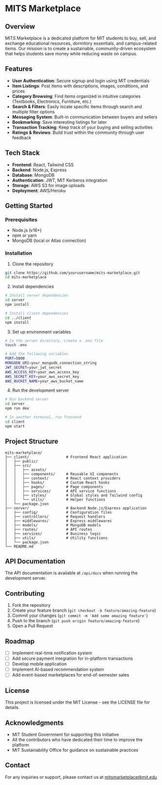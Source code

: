 # MITS Marketplace

## Overview

MITS Marketplace is a dedicated platform for MIT students to buy, sell, and exchange educational resources, dormitory essentials, and campus-related items. Our mission is to create a sustainable, community-driven ecosystem that helps students save money while reducing waste on campus.

## Features

- **User Authentication**: Secure signup and login using MIT credentials
- **Item Listings**: Post items with descriptions, images, conditions, and prices
- **Category Browsing**: Find items organized in intuitive categories (Textbooks, Electronics, Furniture, etc.)
- **Search & Filters**: Easily locate specific items through search and multiple filter options
- **Messaging System**: Built-in communication between buyers and sellers
- **Bookmarking**: Save interesting listings for later
- **Transaction Tracking**: Keep track of your buying and selling activities
- **Ratings & Reviews**: Build trust within the community through user feedback

## Tech Stack

- **Frontend**: React, Tailwind CSS
- **Backend**: Node.js, Express
- **Database**: MongoDB
- **Authentication**: JWT, MIT Kerberos integration
- **Storage**: AWS S3 for image uploads
- **Deployment**: AWS/Heroku

## Getting Started

### Prerequisites

- Node.js (v16+)
- npm or yarn
- MongoDB (local or Atlas connection)

### Installation

1. Clone the repository
```bash
git clone https://github.com/yourusername/mits-marketplace.git
cd mits-marketplace
```

2. Install dependencies
```bash
# Install server dependencies
cd server
npm install

# Install client dependencies
cd ../client
npm install
```

3. Set up environment variables
```bash
# In the server directory, create a .env file
touch .env

# Add the following variables
PORT=5000
MONGODB_URI=your_mongodb_connection_string
JWT_SECRET=your_jwt_secret
AWS_ACCESS_KEY=your_aws_access_key
AWS_SECRET_KEY=your_aws_secret_key
AWS_BUCKET_NAME=your_aws_bucket_name
```

4. Run the development server
```bash
# Run backend server
cd server
npm run dev

# In another terminal, run frontend
cd client
npm start
```

## Project Structure

```
mits-marketplace/
├── client/                 # Frontend React application
│   ├── public/
│   ├── src/
│   │   ├── assets/
│   │   ├── components/     # Reusable UI components
│   │   ├── context/        # React context providers
│   │   ├── hooks/          # Custom React hooks
│   │   ├── pages/          # Page components
│   │   ├── services/       # API service functions
│   │   ├── styles/         # Global styles and Tailwind config
│   │   └── utils/          # Helper functions
│   └── package.json
├── server/                 # Backend Node.js/Express application
│   ├── config/             # Configuration files
│   ├── controllers/        # Request handlers
│   ├── middlewares/        # Express middlewares
│   ├── models/             # MongoDB models
│   ├── routes/             # API routes
│   ├── services/           # Business logic
│   ├── utils/              # Utility functions
│   └── package.json
└── README.md
```

## API Documentation

The API documentation is available at `/api/docs` when running the development server.

## Contributing

1. Fork the repository
2. Create your feature branch (`git checkout -b feature/amazing-feature`)
3. Commit your changes (`git commit -m 'Add some amazing feature'`)
4. Push to the branch (`git push origin feature/amazing-feature`)
5. Open a Pull Request

## Roadmap

- [ ] Implement real-time notification system
- [ ] Add secure payment integration for in-platform transactions
- [ ] Develop mobile application
- [ ] Implement AI-based recommendation system
- [ ] Add event-based marketplaces for end-of-semester sales

## License

This project is licensed under the MIT License - see the LICENSE file for details.

## Acknowledgments

- MIT Student Government for supporting this initiative
- All the contributors who have dedicated their time to improve the platform
- MIT Sustainability Office for guidance on sustainable practices

## Contact

For any inquiries or support, please contact us at mitsmarketplace@mit.edu
